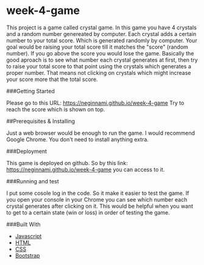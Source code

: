 # week-4-game

This project is a game called crystal game. In this game you have 4 crystals and a random number genereated by computer. Each crystal adds a certain number to your total score. Which is generated randomly by computer. Your goal would be raising your total score till it matches the "score" (random number). If you go above the score you would lose the game. Basically the good aproach is to see what number each crystal generates at first, then try to raise your total score to that point using the crystals which generates a proper number. That means not clicking on crystals which might increase your score more that the total score.

###Getting Started 

Please go to this URL: https://neginnami.github.io/week-4-game
Try to reach the score which is shown on top.

##Prerequisites & Installing

Just a web browser would be enough to run the game. I would recommend Google Chrome. You don't need to install anything extra.

###Deployment

This game is deployed on github. So by this link: https://neginnami.github.io/week-4-game you can access to it. 

###Running and test

I put some cosole log in the code. So it make it easier to test the game. If you open your console in your Chrome you can see which number each crystal generates after clicking on it.
This would be helpful when you want to get to a certain state (win or loss) in order of testing the game.

###Built With

* [Javascript](https://www.javascript.com/)
* [HTML](https://en.wikipedia.org/wiki/HTML)
* [CSS](https://en.wikipedia.org/wiki/Cascading_Style_Sheets)
* [Bootstrap](http://getbootstrap.com/)

